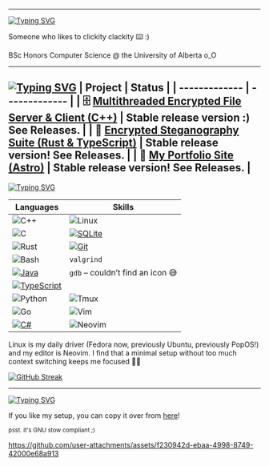 ----------------------------------------
[![Typing SVG](https://readme-typing-svg.demolab.com?font=Cascadia+Code&size=24&pause=120000&color=E06DEA&width=435&lines=whoami)](https://git.io/typing-svg)

Someone who likes to clickity clackity ⌨️ :)

BSc Honors Computer Science @ the University of Alberta o_O

----------------------------------------
[![Typing SVG](https://readme-typing-svg.demolab.com?font=Cascadia+Code&size=24&pause=60000&color=E06DEA&width=435&lines=ls+~%2Fdev)](https://git.io/typing-svg)
| Project  | Status |
| ------------- | ------------- |
| 🗄️ [Multithreaded Encrypted File Server & Client (C++)](https://github.com/Francois-Coleongco/MEFSC)  | Stable release version :) See Releases. |
| 🥷 [Encrypted Steganography Suite (Rust & TypeScript)](https://github.com/Francois-Coleongco/Steganography_Suite)  | Stable release version! See Releases. |
| 🚀 [My Portfolio Site (Astro)](https://github.com/Francois-Coleongco/Steganography_Suite)  | Stable release version! See Releases. |
----------------------------------------
[![Typing SVG](https://readme-typing-svg.demolab.com?font=Cascadia+Code&size=24&pause=30000&color=E06DEA&width=435&lines=cat+~%2Ftech)](https://git.io/typing-svg)

| Languages                                                                                                                                         | Skills                                                                                      |
|--------------------------------------------------------------------------------------------------------------------------------------------------|---------------------------------------------------------------------------------------------|
| ![C++](https://img.shields.io/badge/-C++-blue?logo=c%2B%2B)                                                                                       | ![Linux](https://img.shields.io/badge/-Linux-FCC624?logo=linux)                             |
| ![C](https://img.shields.io/badge/-C-blue?logo=c)                                                                                                | [![SQLite](https://img.shields.io/badge/SQLite-%2307405e.svg?logo=sqlite&logoColor=white)](#)|
| ![Rust](https://img.shields.io/badge/-Rust-orange?logo=rust)                                                                                    | [![Git](https://img.shields.io/badge/Git-F05032?logo=git&logoColor=fff)](#)                |
| ![Bash](https://img.shields.io/badge/-Bash-4EAA25?logo=gnubash)                                                                                  | `valgrind`                                                                                  |
| [![Java](https://img.shields.io/badge/Java-%23ED8B00.svg?logo=openjdk&logoColor=white)](#)                                                      | `gdb` – couldn’t find an icon 😅                                                              |
| [![TypeScript](https://img.shields.io/badge/TypeScript-3178C6?logo=typescript&logoColor=fff)](#)                                                |                                                                                             |
| ![Python](https://img.shields.io/badge/-Python-blue?logo=python)                                                                                | ![Tmux](https://img.shields.io/badge/-Tmux-1E4B30?logo=tmux)                                |
| ![Go](https://img.shields.io/badge/-Go-00ADD8?logo=go)                                                                                           | ![Vim](https://img.shields.io/badge/-Vim-019733?logo=vim)                                   |
|                        [![C#](https://custom-icon-badges.demolab.com/badge/C%23-%23239120.svg?logo=cshrp&logoColor=white)](#)                                                                                                                 | ![Neovim](https://img.shields.io/badge/-Neovim-57A143?logo=neovim)                          |


Linux is my daily driver (Fedora now, previously Ubuntu, previously PopOS!) and my editor is Neovim. I find that a minimal setup without too much context switching keeps me focused 😶‍🌫️

[![GitHub Streak](https://streak-stats.demolab.com?user=francois-coleongco&theme=catppuccin-mocha&border_radius=9)](https://git.io/streak-stats)

----------------------------------------

[![Typing SVG](https://readme-typing-svg.demolab.com?font=Cascadia+Code&size=24&pause=15000&color=E06DEA&width=435&lines=ls+~%2F.dotfiles)](https://git.io/typing-svg)

If you like my setup, you can copy it over from 
[here](https://github.com/Francois-Coleongco/dotfiles)!

<sub>psst. it's GNU stow compliant ;)</sub>


https://github.com/user-attachments/assets/f230942d-ebaa-4998-8749-42000e68a913



<!--
**Chris-Coleongco/Chris-Coleongco** is a ✨ _special_ ✨ repository because its `README.md` (this file) appears on your GitHub profile.

Here are some ideas to get you started:

- 🔭 I’m currently working on ...
- 🌱 I’m currently learning ...
- 👯 I’m looking to collaborate on ...
- 🤔 I’m looking for help with ...
- 💬 Ask me about ...
- 📫 How to reach me: ...
- 😄 Pronouns: ...
- ⚡ Fun fact: ...
-->
